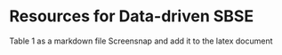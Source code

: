 # Resources for Data-driven SBSE

Table 1 as a markdown file
Screensnap and add it to the latex document